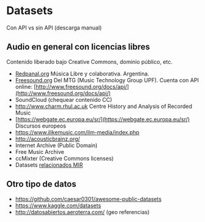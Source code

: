 # Datasets

Con API vs sin API (descarga manual)

## Audio en general con licencias libres

Contenido liberado bajo Creative Commons, dominio público, etc.

* [Redpanal.org](http://redpanal.org/) Música Libre y colaborativa. Argentina.
* [Freesound.org](http://www.freesound.org/) Del MTG (Music Technology Group UPF). Cuenta con API online: [http://www.freesound.org/docs/api/](http://www.freesound.org/docs/api/)
* SoundCloud (chequear contenido CC)
* http://www.charm.rhul.ac.uk Centre History and Analysis of Recorded Music
* [https://webgate.ec.europa.eu/sr/](https://webgate.ec.europa.eu/sr/) Discursos europeos
* https://www.ilikemusic.com/ilm-media/index.php
* http://acousticbrainz.org/
* Internet Archive (Public Domain)
* Free Music Archive
* ccMixter (Creative Commons licenses)
* Datasets [relacionados MIR](http://www.audiocontentanalysis.org/data-sets/)

## Otro tipo de datos

* https://github.com/caesar0301/awesome-public-datasets
* https://www.kaggle.com/datasets
* http://datosabiertos.aeroterra.com/ (geo referencias)
